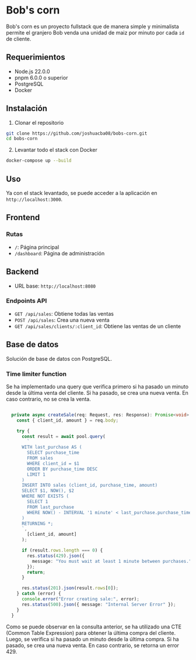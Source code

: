 # Bob's corn

Bob's corn es un proyecto fullstack que de manera simple y minimalista permite el granjero Bob venda una unidad de maiz por minuto por cada `id` de cliente.

## Requerimientos

- Node.js 22.0.0
- pnpm 6.0.0 o superior
- PostgreSQL
- Docker

## Instalación

1. Clonar el repositorio

```bash
git clone https://github.com/joshuacba08/bobs-corn.git
cd bobs-corn
```

2. Levantar todo el stack con Docker

```bash
docker-compose up --build
```

## Uso

Ya con el stack levantado, se puede acceder a la aplicación en `http://localhost:3000`.

## Frontend

### Rutas

- `/`: Página principal
- `/dashboard`: Página de administración

## Backend

- URL base: `http://localhost:8080`

### Endpoints API

- `GET /api/sales`: Obtiene todas las ventas
- `POST /api/sales`: Crea una nueva venta
- `GET /api/sales/clients/:client_id`: Obtiene las ventas de un cliente

## Base de datos

Solución de base de datos con PostgreSQL.

### Time limiter function

Se ha implementado una query que verifica primero si ha pasado un minuto desde la última venta del cliente. Si ha pasado, se crea una nueva venta. En caso contrario, no se crea la venta.

```typescript

  private async createSale(req: Request, res: Response): Promise<void> {
    const { client_id, amount } = req.body;

    try {
      const result = await pool.query(
        `
      WITH last_purchase AS (
        SELECT purchase_time
        FROM sales
        WHERE client_id = $1
        ORDER BY purchase_time DESC
        LIMIT 1
      )
      INSERT INTO sales (client_id, purchase_time, amount)
      SELECT $1, NOW(), $2
      WHERE NOT EXISTS (
        SELECT 1
        FROM last_purchase
        WHERE NOW() - INTERVAL '1 minute' < last_purchase.purchase_time
      )
      RETURNING *;
      `,
        [client_id, amount]
      );

      if (result.rows.length === 0) {
        res.status(429).json({
          message: "You must wait at least 1 minute between purchases.",
        });
        return;
      }

      res.status(201).json(result.rows[0]);
    } catch (error) {
      console.error("Error creating sale:", error);
      res.status(500).json({ message: "Internal Server Error" });
    }
  }

```

Como se puede observar en la consulta anterior, se ha utilizado una CTE (Common Table Expression) para obtener la última compra del cliente. Luego, se verifica si ha pasado un minuto desde la última compra. Si ha pasado, se crea una nueva venta. En caso contrario, se retorna un error 429.
